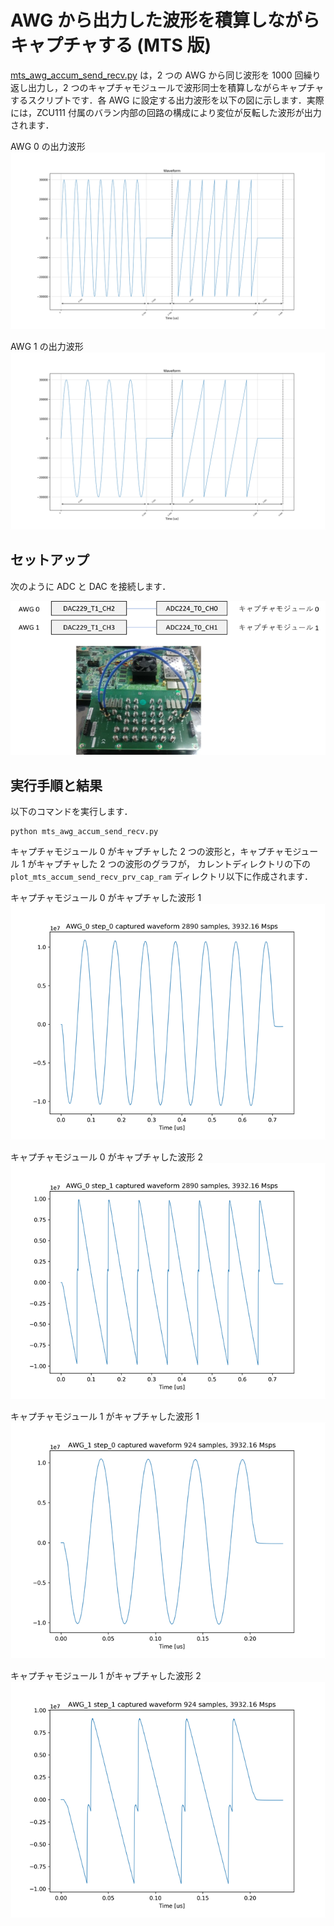 # AWG から出力した波形を積算しながらキャプチャする (MTS 版)

[mts_awg_accum_send_recv.py](../awg_accum_send_recv.py) は，2 つの AWG から同じ波形を 1000 回繰り返し出力し，2 つのキャプチャモジュールで波形同士を積算しながらキャプチャするスクリプトです．各 AWG に設定する出力波形を以下の図に示します．実際には，ZCU111 付属のバラン内部の回路の構成により変位が反転した波形が出力されます．

AWG 0 の出力波形       
![AWG 0 の出力波形](images/awg_0_waveform.png)

AWG 1 の出力波形       
![AWG 1 の出力波形](images/awg_1_waveform.png)

## セットアップ

次のように ADC と DAC を接続します．

![セットアップ](../../docs/images/awg-x2-setup.png)

## 実行手順と結果

以下のコマンドを実行します．

```
python mts_awg_accum_send_recv.py
```

キャプチャモジュール 0 がキャプチャした 2 つの波形と，キャプチャモジュール 1 がキャプチャした 2 つの波形のグラフが，
カレントディレクトリの下の `plot_mts_accum_send_recv_prv_cap_ram` ディレクトリ以下に作成されます．

キャプチャモジュール 0 がキャプチャした波形 1  
![キャプチャモジュール 0 がキャプチャした波形 1](images/AWG_0_step_0_captured.png)

キャプチャモジュール 0 がキャプチャした波形 2  
![キャプチャモジュール 0 がキャプチャした波形 2](images/AWG_0_step_1_captured.png)

キャプチャモジュール 1 がキャプチャした波形 1  
![キャプチャモジュール 1 がキャプチャした波形 1](images/AWG_1_step_0_captured.png)

キャプチャモジュール 1 がキャプチャした波形 2  
![キャプチャモジュール 1 がキャプチャした波形 2](images/AWG_1_step_1_captured.png)
